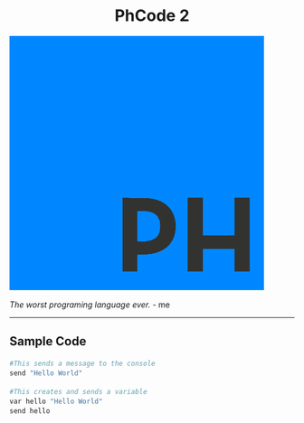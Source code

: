 <style>
    img[src$="centerimg"]{
         display:block;
         margin: 0 auto;
    }
</style>

<h1 align="center">PhCode 2</h1>

![Plagerised Logo](./images/PhCode-Logo.png?style=centerimg)

*The worst programing language ever.* - me

---
## Sample Code

```python
#This sends a message to the console
send "Hello World"

#This creates and sends a variable
var hello "Hello World"
send hello
```
